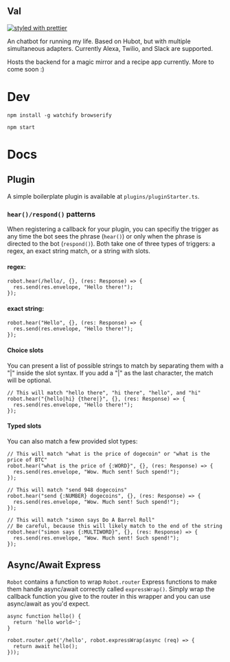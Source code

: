Val
----

[](https://circleci.com/gh/pcsforeducation/val.svg?style=shield&circle-token=:circle-token)
[![styled with
prettier](https://img.shields.io/badge/styled_with-prettier-ff69b4.svg)](https://github.com/prettier/prettier)

An chatbot for running my life. Based on Hubot, but with multiple simultaneous
adapters. Currently Alexa, Twilio, and Slack are supported.

Hosts the backend for a magic mirror and a recipe app currently. More to come soon :)

# Dev

    npm install -g watchify browserify

    npm start

# Docs

## Plugin

A simple boilerplate plugin is available at `plugins/pluginStarter.ts`.

### `hear()/respond()` patterns

When registering a callback for your plugin, you can specifiy the trigger as any time the bot sees the phrase (`hear()`) or only when the phrase is directed to the bot (`respond()`).
Both take one of three types of triggers: a regex, an exact string match, or a string with slots.

#### regex:

    robot.hear(/hello/, {}, (res: Response) => {
      res.send(res.envelope, "Hello there!");
    });

#### exact string:

    robot.hear("Hello", {}, (res: Response) => {
      res.send(res.envelope, "Hello there!");
    });

#### Choice slots
You can present a list of possible strings to match by separating them with a "|" inside the slot syntax. If you add a "|" as the last character, the match will be optional.

    // This will match "hello there", "hi there", "hello", and "hi"
    robot.hear("{hello|hi} {there|}", {}, (res: Response) => {
      res.send(res.envelope, "Hello there!");
    });

#### Typed slots
You can also match a few provided slot types:

    // This will match "what is the price of dogecoin" or "what is the price of BTC"
    robot.hear("what is the price of {:WORD}", {}, (res: Response) => {
      res.send(res.envelope, "Wow. Much sent! Such spend!");
    });

    // This will match "send 948 dogecoins"
    robot.hear("send {:NUMBER} dogecoins", {}, (res: Response) => {
      res.send(res.envelope, "Wow. Much sent! Such spend!");
    });

    // This will match "simon says Do A Barrel Roll"
    // Be careful, because this will likely match to the end of the string
    robot.hear("simon says {:MULTIWORD}", {}, (res: Response) => {
      res.send(res.envelope, "Wow. Much sent! Such spend!");
    });

## Async/Await Express

`Robot` contains a function to wrap `Robot.router` Express functions to make
them handle async/await correctly called `expressWrap()`. Simply wrap the
callback function you give to the router in this wrapper and you can use
async/await as you'd expect.

    async function hello() {
      return 'hello world~';
    }

    robot.router.get('/hello', robot.expressWrap(async (req) => {
      return await hello();
    }));
